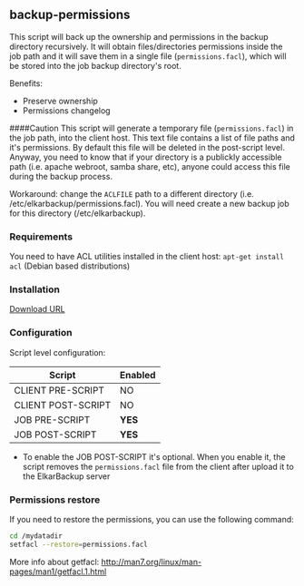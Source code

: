 ## backup-permissions

This script will back up the ownership and permissions in the backup directory
recursively. It will obtain files/directories permissions inside the job
path and it will save them in a single file (`permissions.facl`), which will
be stored into the job backup directory's root.

Benefits:
 - Preserve ownership
 - Permissions changelog

####Caution
This script will generate a temporary file (`permissions.facl`) in the job path, into the client host. This text file contains a list of file paths and it's permissions. By default this file will be deleted in the post-script level. Anyway, you need to know that if your directory is a publickly accessible path (i.e. apache webroot, samba share, etc), anyone could access this file during the backup process.

Workaround: change the `ACLFILE` path to a different directory (i.e. /etc/elkarbackup/permissions.facl). You will need create a new backup job for this directory (/etc/elkarbackup).

### Requirements

You need to have ACL utilities installed in the client host: `apt-get install acl` (Debian based distributions)

### Installation

[Download URL](https://github.com/elkarbackup/elkarbackup-scripts/raw/master/backup-permissions/backup-permissions.sh)

### Configuration

Script level configuration:

| Script              | Enabled  |
| ------------------- | -------- |
| CLIENT PRE-SCRIPT   |  NO      |
| CLIENT POST-SCRIPT  |  NO      | 
| JOB PRE-SCRIPT      |  __YES__ |
| JOB POST-SCRIPT     |  __YES__ |

- To enable the JOB POST-SCRIPT it's optional. When you enable it, the script removes
the `permissions.facl` file from the client after upload it to the ElkarBackup server


### Permissions restore

If you need to restore the permissions, you can use the following command:

```bash
cd /mydatadir
setfacl --restore=permissions.facl
```

More info about getfacl: http://man7.org/linux/man-pages/man1/getfacl.1.html
